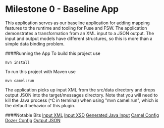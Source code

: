 Milestone 0 - Baseline App
===========================
This application serves as our baseline application for adding mapping features to the runtime and tooling for Fuse and FSW.  The application demonstrates a transformation from an XML input to a JSON output.  The input and output models have different structures, so this is more than a simple data binding problem.

####Running the App
To build this project use
```
mvn install
```
To run this project with Maven use
```
mvn camel:run
```

The application picks up input XML from the src/data directory and drops output JSON into the target/messages directory.  Note that you will need to kill the Java process (^C in terminal) when using "mvn camel:run", which is the default behavior of this plugin.

####Notable Bits
[Input XML](https://github.com/kcbabo/sandbox/blob/master/mapper/examples/map-0/src/data/abc-order.xml)
[Input XSD](https://github.com/kcbabo/sandbox/blob/master/mapper/examples/map-0/src/main/resources/abc-order.xsd)
[Generated Java Input](https://github.com/kcbabo/sandbox/tree/master/mapper/examples/map-0/src/main/java/org/example/order/abc)
[Camel Config](https://github.com/kcbabo/sandbox/blob/master/mapper/examples/map-0/src/main/resources/META-INF/spring/camel-context.xml)
[Dozer Config](https://github.com/kcbabo/sandbox/blob/master/mapper/examples/map-0/src/main/resources/dozerOrderMapping.xml)
[Output JSON](https://github.com/kcbabo/sandbox/blob/master/mapper/examples/map-0/src/data/abc-order.json)
